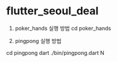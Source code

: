 # flutter_seoul_deal


1. poker_hands 실행 방법
cd poker_hands

2. pingpong 실행 방법

cd pingpong
dart ./bin/pingpong.dart N
